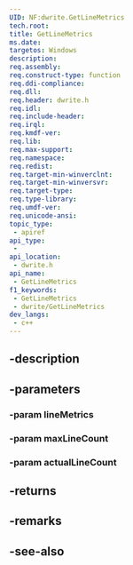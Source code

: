 ```yaml
---
UID: NF:dwrite.GetLineMetrics
tech.root: 
title: GetLineMetrics
ms.date: 
targetos: Windows
description: 
req.assembly: 
req.construct-type: function
req.ddi-compliance: 
req.dll: 
req.header: dwrite.h
req.idl: 
req.include-header: 
req.irql: 
req.kmdf-ver: 
req.lib: 
req.max-support: 
req.namespace: 
req.redist: 
req.target-min-winverclnt: 
req.target-min-winversvr: 
req.target-type: 
req.type-library: 
req.umdf-ver: 
req.unicode-ansi: 
topic_type:
 - apiref
api_type:
 - 
api_location:
 - dwrite.h
api_name:
 - GetLineMetrics
f1_keywords:
 - GetLineMetrics
 - dwrite/GetLineMetrics
dev_langs:
 - c++
---
```


## -description

## -parameters

### -param lineMetrics

### -param maxLineCount

### -param actualLineCount

## -returns

## -remarks

## -see-also

